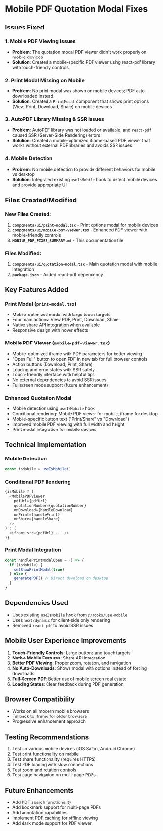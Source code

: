 # Mobile PDF Quotation Modal Fixes

## Issues Fixed

### 1. Mobile PDF Viewing Issues
- **Problem**: The quotation modal PDF viewer didn't work properly on mobile devices
- **Solution**: Created a mobile-specific PDF viewer using react-pdf library with touch-friendly controls

### 2. Print Modal Missing on Mobile
- **Problem**: No print modal was shown on mobile devices; PDF auto-downloaded instead
- **Solution**: Created a `PrintModal` component that shows print options (View, Print, Download, Share) on mobile devices

### 3. AutoPDF Library Missing & SSR Issues
- **Problem**: AutoPDF library was not loaded or available, and `react-pdf` caused SSR (Server-Side Rendering) errors
- **Solution**: Created a mobile-optimized iframe-based PDF viewer that works without external PDF libraries and avoids SSR issues

### 4. Mobile Detection
- **Problem**: No mobile detection to provide different behaviors for mobile vs desktop
- **Solution**: Integrated existing `useIsMobile` hook to detect mobile devices and provide appropriate UI

## Files Created/Modified

### New Files Created:
1. **`components/ui/print-modal.tsx`** - Print options modal for mobile devices
2. **`components/ui/mobile-pdf-viewer.tsx`** - Enhanced PDF viewer with mobile-friendly controls
3. **`MOBILE_PDF_FIXES_SUMMARY.md`** - This documentation file

### Files Modified:
1. **`components/ui/quotation-modal.tsx`** - Main quotation modal with mobile integration
2. **`package.json`** - Added react-pdf dependency

## Key Features Added

### Print Modal (`print-modal.tsx`)
- Mobile-optimized modal with large touch targets
- Four main actions: View PDF, Print, Download, Share
- Native share API integration when available
- Responsive design with hover effects

### Mobile PDF Viewer (`mobile-pdf-viewer.tsx`)
- Mobile-optimized iframe with PDF parameters for better viewing
- "Open Full" button to open PDF in new tab for full browser controls
- Action buttons (Download, Print, Share)
- Loading and error states with SSR safety
- Touch-friendly interface with helpful tips
- No external dependencies to avoid SSR issues
- Fullscreen mode support (future enhancement)

### Enhanced Quotation Modal
- Mobile detection using `useIsMobile` hook
- Conditional rendering: Mobile PDF viewer for mobile, iframe for desktop
- Mobile-specific button text ("Print/Share" vs "Download")
- Improved mobile PDF viewing with full width and height
- Print modal integration for mobile devices

## Technical Implementation

### Mobile Detection
```typescript
const isMobile = useIsMobile()
```

### Conditional PDF Rendering
```typescript
{isMobile ? (
  <MobilePDFViewer
    pdfUrl={pdfUrl}
    quotationNumber={quotationNumber}
    onDownload={handleDownload}
    onPrint={handlePrint}
    onShare={handleShare}
  />
) : (
  <iframe src={pdfUrl} ... />
)}
```

### Print Modal Integration
```typescript
const handlePrintModalOpen = () => {
  if (isMobile) {
    setShowPrintModal(true)
  } else {
    generatePDF() // Direct download on desktop
  }
}
```

## Dependencies Used
- Uses existing `useIsMobile` hook from `@/hooks/use-mobile`
- Uses `next/dynamic` for client-side only rendering
- Removed `react-pdf` to avoid SSR issues

## Mobile User Experience Improvements

1. **Touch-Friendly Controls**: Large buttons and touch targets
2. **Native Mobile Features**: Share API integration
3. **Better PDF Viewing**: Proper zoom, rotation, and navigation
4. **No Auto-Downloads**: Shows modal with options instead of forcing downloads
5. **Full-Screen PDF**: Better use of mobile screen real estate
6. **Loading States**: Clear feedback during PDF generation

## Browser Compatibility
- Works on all modern mobile browsers
- Fallback to iframe for older browsers
- Progressive enhancement approach

## Testing Recommendations
1. Test on various mobile devices (iOS Safari, Android Chrome)
2. Test print functionality on mobile
3. Test share functionality (requires HTTPS)
4. Test PDF loading with slow connections
5. Test zoom and rotation controls
6. Test page navigation on multi-page PDFs

## Future Enhancements
- Add PDF search functionality
- Add bookmark support for multi-page PDFs
- Add annotation capabilities
- Implement PDF caching for offline viewing
- Add dark mode support for PDF viewer
